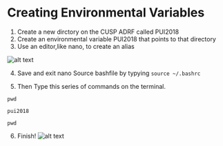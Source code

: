 # Creating Environmental Variables
1. Create a new dirctory on the CUSP ADRF called PUI2018
2. Create an environmental variable PUI2018 that points to that directory 
3. Use an editor,like nano, to  create an alias

![alt text](https://github.com/mengyunli0220/PUI2018_ml6506/blob/master/HW1_ml6506/bashrc-Mengyun%20Li.png)

4. Save and exit nano
Source bashfile by typying
```source ~/.bashrc```

5. Then Type this series of commands on the terminal. 

``` 
pwd

pui2018

pwd
```
6. Finish!
![alt text](https://github.com/mengyunli0220/PUI2018_ml6506/blob/master/HW1_ml6506/terminal-Mengyun%20Li.png)
